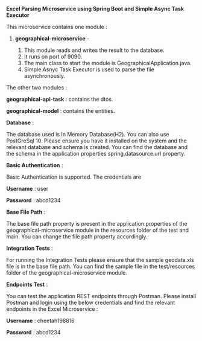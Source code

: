 **Excel Parsing Microservice using Spring Boot and Simple Async Task Executor**

This microservice contains one module :

1. **geographical-microservice** - 

	1. This module reads and writes the result to the database.
	2. It runs on port of 9090.
	3. The main class to start the module is GeographicalApplication.java.
	4. Simple Asnyc Task Executor is used to parse the file asynchronously.

The other two modules :

**geographical-api-task** : contains the dtos.

**geographical-model** : contains the entities.

**Database** :

The database used is In Memory Database(H2). You can also use PostGreSql 10. Please ensure you have it installed on the system and the relevant database and schema is created. You can find the database and the schema in the application properties spring.datasource.url property.

**Basic Authentication** :

Basic Authentication is supported. The credentials are 

**Username** : user

**Password** : abcd1234

**Base File Path** : 

The base file path property is present in the application.properties of the geographical-microservice module in the resources folder of the test and main.
You can change the file path property accordingly.

**Integration Tests** :

For running the Integration Tests please ensure that the sample geodata.xls file is in the base file path. You can find the sample file in the test/resources folder of the geographical-microservice module.

**Endpoints Test** : 

You can test the application REST endpoints through Postman.
Please install Postman and login using the below credentials and find the relevant endpoints in the Excel Microservice :

**Username** : cheetah198816

**Password** : abcd1234
